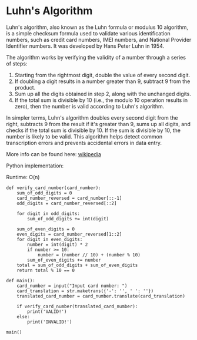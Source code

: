 # Luhn's Algorithm
Luhn's algorithm, also known as the Luhn formula or modulus 10 algorithm, is a simple checksum formula used to validate various identification numbers, such as credit card numbers, IMEI numbers, and National Provider Identifier numbers. It was developed by Hans Peter Luhn in 1954.

The algorithm works by verifying the validity of a number through a series of steps:

  1. Starting from the rightmost digit, double the value of every second digit.
  2. If doubling a digit results in a number greater than 9, subtract 9 from the product.
  3. Sum up all the digits obtained in step 2, along with the unchanged digits.
  4. If the total sum is divisible by 10 (i.e., the modulo 10 operation results in zero), then the number is valid according to Luhn's algorithm.

In simpler terms, Luhn's algorithm doubles every second digit from the right, subtracts 9 from the result if it's greater than 9, sums up all digits, and checks if the total sum is divisible by 10. If the sum is divisible by 10, the number is likely to be valid. This algorithm helps detect common transcription errors and prevents accidental errors in data entry.


More info can be found here: [wikipedia](https://en.wikipedia.org/wiki/Luhn_algorithm)

Python implementation:

Runtime: O(n)
```
def verify_card_number(card_number):
    sum_of_odd_digits = 0
    card_number_reversed = card_number[::-1]
    odd_digits = card_number_reversed[::2]

    for digit in odd_digits:
        sum_of_odd_digits += int(digit)

    sum_of_even_digits = 0
    even_digits = card_number_reversed[1::2]
    for digit in even_digits:
        number = int(digit) * 2
        if number >= 10:
            number = (number // 10) + (number % 10)
        sum_of_even_digits += number
    total = sum_of_odd_digits + sum_of_even_digits
    return total % 10 == 0

def main():
    card_number = input("Input card number: ")
    card_translation = str.maketrans({'-': '', ' ': ''})
    translated_card_number = card_number.translate(card_translation)

    if verify_card_number(translated_card_number):
        print('VALID!')
    else:
        print('INVALID!')

main()
```

